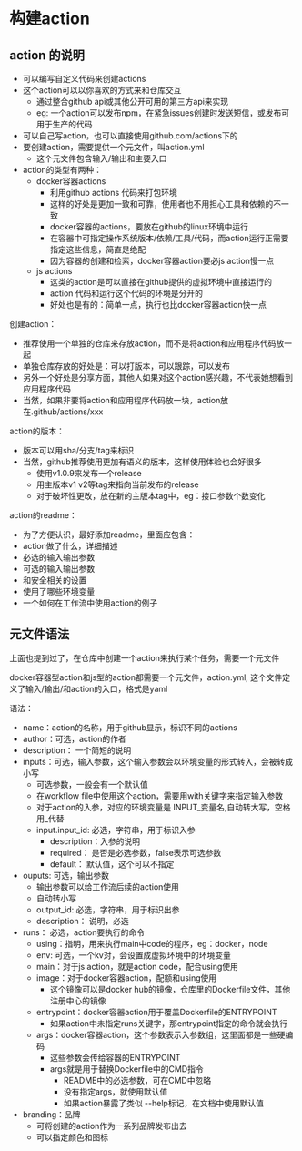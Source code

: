 # 构建action

## action 的说明

- 可以编写自定义代码来创建actions
- 这个action可以以你喜欢的方式来和仓库交互
    - 通过整合github api或其他公开可用的第三方api来实现
    - eg: 一个action可以发布npm，在紧急issues创建时发送短信，或发布可用于生产的代码
- 可以自己写action，也可以直接使用github.com/actions下的
- 要创建action，需要提供一个元文件，叫action.yml
    - 这个元文件包含输入/输出和主要入口
- action的类型有两种：
    - docker容器actions
        - 利用github actions 代码来打包环境
        - 这样的好处是更加一致和可靠，使用者也不用担心工具和依赖的不一致
        - docker容器的actions，要放在github的linux环境中运行
        - 在容器中可指定操作系统版本/依赖/工具/代码，而action运行正需要指定这些信息，简直是绝配
        - 因为容器的创建和检索，docker容器action要必js action慢一点
    - js actions 
        - 这类的action是可以直接在github提供的虚拟环境中直接运行的
        - action 代码和运行这个代码的环境是分开的
        - 好处也是有的：简单一点，执行也比docker容器action快一点

创建action：
- 推荐使用一个单独的仓库来存放action，而不是将action和应用程序代码放一起
- 单独仓库存放的好处是：可以打版本，可以跟踪，可以发布
- 另外一个好处是分享方面，其他人如果对这个action感兴趣，不代表她想看到应用程序代码
- 当然，如果非要将action和应用程序代码放一块，action放在.github/actions/xxx

action的版本：
- 版本可以用sha/分支/tag来标识
- 当然，github推荐使用更加有语义的版本，这样使用体验也会好很多
    - 使用v1.0.9来发布一个release
    - 用主版本v1 v2等tag来指向当前发布的release
    - 对于破坏性更改，放在新的主版本tag中，eg：接口参数个数变化

action的readme：
- 为了方便认识，最好添加readme，里面应包含：
- action做了什么，详细描述
- 必选的输入输出参数
- 可选的输入输出参数
- 和安全相关的设置
- 使用了哪些环境变量
- 一个如何在工作流中使用action的例子

## 元文件语法

上面也提到过了，在仓库中创建一个action来执行某个任务，需要一个元文件

docker容器型action和js型的action都需要一个元文件，action.yml,
这个文件定义了输入/输出/和action的入口，格式是yaml

语法：
- name：action的名称，用于github显示，标识不同的actions
- author：可选，action的作者
- description： 一个简短的说明
- inputs：可选，输入参数，这个输入参数会以环境变量的形式转入，会被转成小写
    - 可选参数，一般会有一个默认值
    - 在workflow file中使用这个action，需要用with关键字来指定输入参数
    - 对于action的入参，对应的环境变量是 INPUT\_变量名,自动转大写，空格用\_代替
    - input.input_id: 必选，字符串，用于标识入参
        - description：入参的说明
        - required： 是否是必选参数，false表示可选参数
        - default： 默认值，这个可以不指定 
- ouputs: 可选，输出参数
    - 输出参数可以给工作流后续的action使用
    - 自动转小写
    - output_id: 必选，字符串，用于标识出参
    - description： 说明，必选
- runs： 必选，action要执行的命令
    - using：指明，用来执行main中code的程序，eg：docker，node
    - env: 可选，一个kv对，会设置成虚拟环境中的环境变量 
    - main：对于js action，就是action code，配合using使用
    - image：对于docker容器action，配额和using使用
        - 这个镜像可以是docker hub的镜像，仓库里的Dockerfile文件，其他注册中心的镜像
    - entrypoint：docker容器action用于覆盖Dockerfile的ENTRYPOINT
        - 如果action中未指定runs关键字，那entrypoint指定的命令就会执行
    - args：docker容器action，这个参数表示入参数组，这里面都是一些硬编码
        - 这些参数会传给容器的ENTRYPOINT
        - args就是用于替换Dockerfile中的CMD指令
            - README中的必选参数，可在CMD中忽略
            - 没有指定args，就使用默认值
            - 如果action暴露了类似 --help标记，在文档中使用默认值
- branding：品牌
    - 可将创建的action作为一系列品牌发布出去
    - 可以指定颜色和图标

